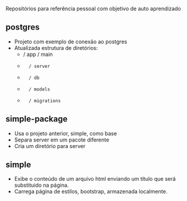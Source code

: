 Repositórios para referência pessoal com objetivo de auto aprendizado

## postgres
- Projeto com exemplo de conexão ao postgres
- Atualizada estrutura de diretórios:
  - / app / main
  -       / server
  -       / db
  -       / models
  -       / migrations
    
## simple-package
- Usa o projeto anterior, simple, como base
- Separa server em um pacote diferente
- Cria um diretório para server
  
## simple
- Exibe o conteúdo de um arquivo html enviando um título que será substituido na página.
- Carrega página de estilos, bootstrap, armazenada localmente.
